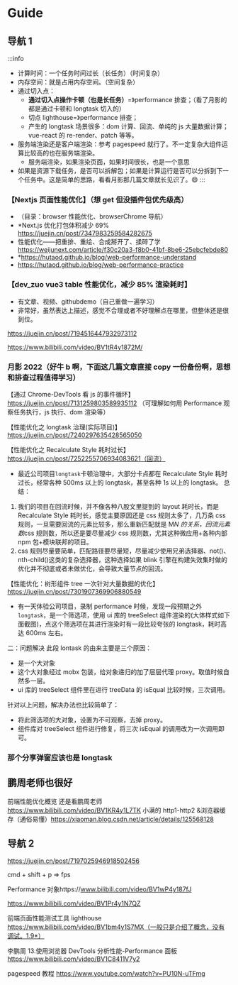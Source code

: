 # Guide

## 导航 1

:::info

- 计算时间：一个任务时间过长（长任务）（时间复杂）
- 内存空间：就是占用内存空间。（空间复杂）
- 通过切入点：
  - **通过切入点操作卡顿（也是长任务）**=》performance 排查；（看了月影的都是通过卡顿和 longtask 切入的）
  - 切点 lighthouse=》performance 排查；
  - 产生的 longtask 场景很多：dom 计算、回流、单纯的 js 大量数据计算；vue-react 的 re-render、patch 等等。
- 服务端渲染还是客户端渲染：参考 pagespeed 就行了。不一定复杂大组件运算比较高的也在服务端渲染。
  - 服务端渲染，如果渲染页面，如果时间很长，也是一个意思
- 如果是资源下载任务，是否可以拆解包；如果是计算运行是否可以分拆到下一个任务中。这是简单的思路，看看月影那几篇文章就长见识了。😄
  :::

### 【Nextjs 页面性能优化】（想 get 但没插件包优先级高）

- （目录：browser 性能优化、browserChrome 导航）
- \*Next.js 优化打包体积减少 69% https://juejin.cn/post/7347983259584282675
- 性能优化——把重排、重绘、合成掰开了、揉碎了学 https://weijunext.com/article/f30c20a3-f8b0-41bf-8be6-25ebcfebde80
- \*https://hutaod.github.io/blog/web-performance-understand
- https://hutaod.github.io/blog/web-performance-practice

### 【dev_zuo vue3 table 性能优化，减少 85% 渲染耗时】

- 有文章、视频、githubdemo（自己重做一遍学习）
- 非常好，虽然表达上描述，感觉不合理或者不好理解点在哪里，但整体还是很到位。

https://juejin.cn/post/7194516447932973112

https://www.bilibili.com/video/BV1tR4y1872M/

### 月影 2022（好牛 b 啊，下面这几篇文章直接 copy 一份备份啊，思想和排查过程值得学习）

【通过 Chrome-DevTools 看 js 的事件循环】 https://juejin.cn/post/7131259803589935112 （可理解如何用 Performance 观察任务执行，js 执行、dom 渲染等）

【性能优化之 longtask 治理(实际项目)】https://juejin.cn/post/7240297635428565050

【性能优化之 Recalculate Style 耗时过长】https://juejin.cn/post/7252255706934083621（回流）

- 最近公司项目`longtask`卡顿治理中，大部分卡点都在 Recalculate Style 耗时过长，经常各种 500ms 以上的 longtask，甚至各种 1s 以上的 longtask。
  总结：

1. 我们的项目在回流时候，并不像各种八股文里提到的 layout 耗时长，而是 Recalculate Style 耗时长，感觉主要原因还是 css 规则太多了，几万条 css 规则，一旦需要回流的元素比较多，那么重新匹配就是 M*N 的关系，回流元素数*css 规则数，所以还是要尽量减少 css 规则数，尤其这种微应用+各种内部 npm 包+模块联邦的项目。
2. css 规则尽量要简单，匹配路径要尽量短，尽量减少使用兄弟选择器、not()、nth-child()这类的复杂选择器，这种选择如果 blink 引擎在构建失效集时做的优化并不彻底或者未做优化，会导致大量节点的回流。

【性能优化：树形组件 tree 一次针对大量数据的优化】https://juejin.cn/post/7301907369906880549

- 有一天体验公司项目，录制 performance 时候，发现一段预期之外`longtask`，是一个筛选项，使用 ui 库的 treeSelect 组件渲染的(大体样式如下面截图)，点这个筛选项在其进行渲染时有一段比较夸张的 longtask，耗时高达 600ms 左右。

二：问题解决
此段 lontask 的由来主要是三个原因：

- 是一个大对象
- 这个大对象经过 mobx 包装，给对象递归的加了层层代理 proxy。取值时候自然多一层。
- ui 库的 treeSelect 组件里在进行 treeData 的 isEqual 比较时候，三次调用。

针对以上问题，解决办法也比较简单了：

- 将此筛选项的大对象，设置为不可观察，去掉 proxy。
- 组件库对 treeSelect 组件进行修复，将三次 isEqual 的调用改为一次调用即可。

### 那个分享弹窗应该也是 longtask

## 鹏周老师也很好

前端性能优化概览
还是看鹏周老师 https://www.bilibili.com/video/BV1KR4y1L7TK
小满的 http1-http2 &浏览器缓存（通俗易懂）https://xiaoman.blog.csdn.net/article/details/125568128

## 导航 2

https://juejin.cn/post/7197025946918502456

cmd + shift + p => fps

Performance 对象https://www.bilibili.com/video/BV1wP4y187fJ

https://www.bilibili.com/video/BV1Pr4y1N7QZ

前端页面性能测试工具 lighthouse
https://www.bilibili.com/video/BV1bm4y1S7MX（一般只是介绍了概念，没有调试。1.9*）

李鹏周 13.使用浏览器 DevTools 分析性能-Performance 面板 https://www.bilibili.com/video/BV1C8411V7y2

pagespeed 教程
https://www.youtube.com/watch?v=PU10N-uTFmg
